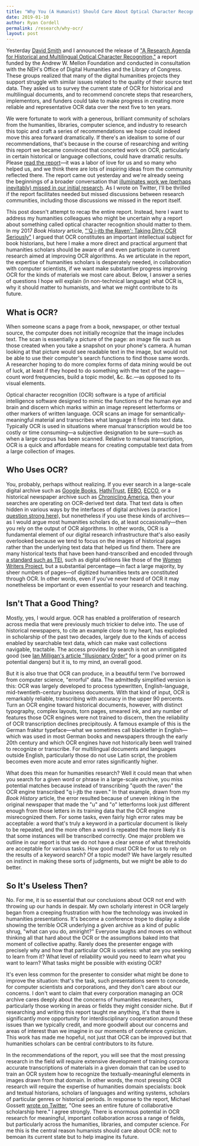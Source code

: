 ```yaml
---
title: "Why You (A Humanist) Should Care About Optical Character Recognition"
date: 2019-01-10
author: Ryan Cordell
permalink: /research/why-ocr/
layout: post
---
```


Yesterday [David Smith](http://www.ccs.neu.edu/home/dasmith/) and I announced the release of ["A Research Agenda for Historical and Multilingual Optical Character Recognition,"](https://ocr.northeastern.edu/report/) a report funded by the Andrew W. Mellon Foundation and conducted in consultation with the NEH's Office of Digital Humanities and the Library of Congress. These groups realized that many of the digital humanities projects they support struggle with similar issues related to the quality of their source text data. They asked us to survey the current state of OCR for historical and multilingual documents, and to recommend concrete steps that researchers, implementors, and funders could take to make progress in creating more reliable and representative OCR data over the next five to ten years. 

We were fortunate to work with a generous, brilliant community of scholars from the humanities, libraries, computer science, and industry to research this topic and craft a series of recommendations we hope could indeed move this area forward dramatically. If there's an idealism to some of our recommendations, that's because in the course of researching and writing this report we became convinced that concerted work on OCR, particularly in certain historical or language collections, could have dramatic results. Please [read the report](https://ocr.northeastern.edu/report/)—it was a labor of love for us and so many who helped us, and we think there are lots of inspiring ideas from the community reflected there. The report came out yesterday and we're already seeing the beginnings of a broader conversation that [illuminates work we (perhaps inevitably) missed in our initial research](https://twitter.com/ryancordell/status/1083362956853870592). As I wrote on Twitter, I'll be thrilled if the report facilitates needed but missed discussions between research communities, including those discussions we missed in the report itself.

This post doesn't attempt to recap the entire report. Instead, here I want to address my humanities colleagues who might be uncertain why a report about something called optical character recognition should matter to them. In my 2017 *Book History* article, ["'Q i-jtb the Raven': Taking Dirty OCR Seriously"](https://ryancordell.org/research/qijtb-the-raven/) I argued that OCR constitutes an important intellectual subject for book historians, but here I make a more direct and practical argument that humanities scholars should be aware of and even participate in current research aimed at improving OCR algorithms.  As we articulate in the report, the expertise of humanities scholars is desperately needed, in collaboration with computer scientists, if we want make substantive progress improving OCR for the kinds of materials we most care about. Below, I answer a series of questions I hope will explain (in non-technical language) what OCR is, why it should matter to humanists, and what we might contribute to its future. 

## What is OCR?

When someone scans a page from a book, newspaper, or other textual source, the computer does not initially recognize that the image includes text. The scan is essentially a picture of the page: an image file such as those created when you take a snapshot on your phone's camera. A human looking at that picture would see readable text in the image, but would not be able to use their computer's search functions to find those same words. A researcher hoping to do more complex forms of data mining would be out of luck, at least if they hoped to do something with the text of the page—count word frequencies, build a topic model, &c. &c.—as opposed to its visual elements. 

Optical character recognition (OCR) software is a type of artificial intelligence software designed to mimic the functions of the human eye and brain and discern which marks within an image represent letterforms or other markers of written language. OCR scans an image for semantically-meaningful material and transcribes what language it finds into text data. Typically OCR is used in situations where manual transcription would be too costly or time consuming—a subjective designation to be sure—such as when a large corpus has been scanned. Relative to manual transcription, OCR is a quick and affordable means for creating computable text data from a large collection of images. 

## Who Uses OCR?

You, probably, perhaps without realizing. If you ever search in a large-scale digital archive such as [Google Books](https://books.google.com/), [HathiTrust](https://www.hathitrust.org/), [EEBO](https://eebo.chadwyck.com/home), [ECCO](https://www.gale.com/primary-sources/eighteenth-century-collections-online), or a historical newspaper archive such as [Chronicling America](https://chroniclingamerica.loc.gov/), then your searches are operating on OCR-derived text data. That text data is often hidden in various ways by the interfaces of digital archives (a practice [I question strong here](https://ryancordell.org/research/qijtb-the-raven/)), but nonetheless if you use these kinds of archives—as I would argue most humanities scholars do, at least occasionally—then you rely on the output of OCR algorithms. In other words, OCR is a fundamental element of our digital research infrastructure that's also easily overlooked because we tend to focus on the images of historical pages rather than the underlying text data that helped us find them. There are many historical texts that have been hand-transcribed and encoded through [a standard such as TEI](http://www.tei-c.org/), such as digital editions like those of the [Women Writers Project](https://www.wwp.northeastern.edu/), but a substantial percentage—in fact a large majority, by sheer numbers of pages—of digitized humanities texts are constituted through OCR. In other words, even if you've never heard of OCR it may nonetheless be important or even essential to your research and teaching. 

## Isn't That a Good Thing?

Mostly, yes, I would argue. OCR has enabled a proliferation of research across media that were previously much trickier to delve into. The use of historical newspapers, to cite an example close to my heart, has exploded in scholarship of the past two decades, largely due to the kinds of access enabled by searchable text data, which can make vast collections navigable, tractable. The access provided by search is not an unmitigated good (see [Ian Milligan's article "Illusionary Order"](http://muse.jhu.edu/article/527016) for a good primer on its potential dangers) but it is, to my mind, an overall good. 

But it is also true that OCR can produce, in a beautiful term I've borrowed from computer science, "errorful" data. The admittedly simplified version is this: OCR was largely developed to process typewritten, English-language, mid-twentieth-century business documents. With that kind of input, OCR is remarkably reliable, transcribing with accuracy in the upper 90 percents. Turn an OCR engine toward historical documents, however, with distinct typography, complex layouts, torn pages, smeared ink, and any number of features those OCR engines were not trained to discern, then the reliability of OCR transcription declines precipitously. A famous example of this is the German fraktur typeface—what we sometimes call blackletter in English—which was used in most German books and newspapers through the early 20th century and which OCR engines have not historically been well trained to recognize or transcribe. For multilingual documents and languages outside English, particularly those do not use Latin script, the problem becomes even more acute and error rates significantly higher. 

What does this mean for humanities research? Well it could mean that when you search for a given word or phrase in a large-scale archive, you miss potential matches because instead of transcribing "quoth the raven" the OCR engine transcribed "q i-jtb the raven." In that example, drawn from my *Book History* article, the error resulted because of uneven inking in the original newspaper that made the "u" and "o" letterforms look just different enough from those letters in its training data that the OCR engine misrecognized them. For some tasks, even fairly high error rates may be acceptable: a word that's truly a keyword in a particular document is likely to be repeated, and the more often a word is repeated the more likely it is that some instances will be transcribed correctly. One major problem we outline in our report is that we do not have a clear sense of what thresholds are acceptable for various tasks. How good must OCR be for us to rely on the results of a keyword search? Of a topic model? We have largely resulted on instinct in making these sorts of judgments, but we might be able to do better.

## So It's Useless Then?

No. For me, it is so essential that our conclusions about OCR not end with throwing up our hands in despair. My own scholarly interest in OCR largely began from a creeping frustration with how the technology was invoked in humanities presentations. It's become a conference trope to display a slide showing the terrible OCR underlying a given archive as a kind of public shrug, "what can you do, amiright?" Everyone laughs and moves on without thinking all that hard about the OCR or the assumptions baked into that moment of collective apathy. Rarely does the presenter engage with precisely why and how that particular OCR is useless: what are you seeking to learn from it? What level of reliability would you need to learn what you want to learn? What tasks might be possible with existing OCR? 

It's even less common for the presenter to consider what might be done to improve the situation: that's the task, such presentations seem to concede, for computer scientists and corporations, and they don't care about our concerns. I don't want to claim that every corporation managing an OCR archive cares deeply about the concerns of humanities researchers, particularly those working in areas or fields they might consider niche. But if researching and writing this report taught me anything, it's that there is significantly more opportunity for interdisciplinary cooperation around these issues than we typically credit, and more goodwill about our concerns and areas of interest than we imagine in our moments of conference cynicism. This work has made me hopeful, not just that OCR can be improved but that humanities scholars can be central contributors to its future. 

In the recommendations of the report, you will see that the most pressing research in the field will require extensive development of training corpora: accurate transcriptions of materials in a given domain that can be used to train an OCR system how to recognize the textually-meaningful elements in images drawn from that domain. In other words, the most pressing OCR research will require the expertise of humanities domain specialists: book and textual historians, scholars of languages and writing systems, scholars of particular genres or historical periods. In response to the report, Michael Gossett [wrote on Twitter](https://twitter.com/michaeljgossett/status/1083103235601240064), "One sees an entire future of collaborative scholarship here." I agree strongly. There is enormous potential in OCR research for meaningful, important collaboration across a range of fields, but particularly across the humanities, libraries, and computer science. For me this is the central reason humanists should care about OCR: not to bemoan its current state but to help imagine its future. 
